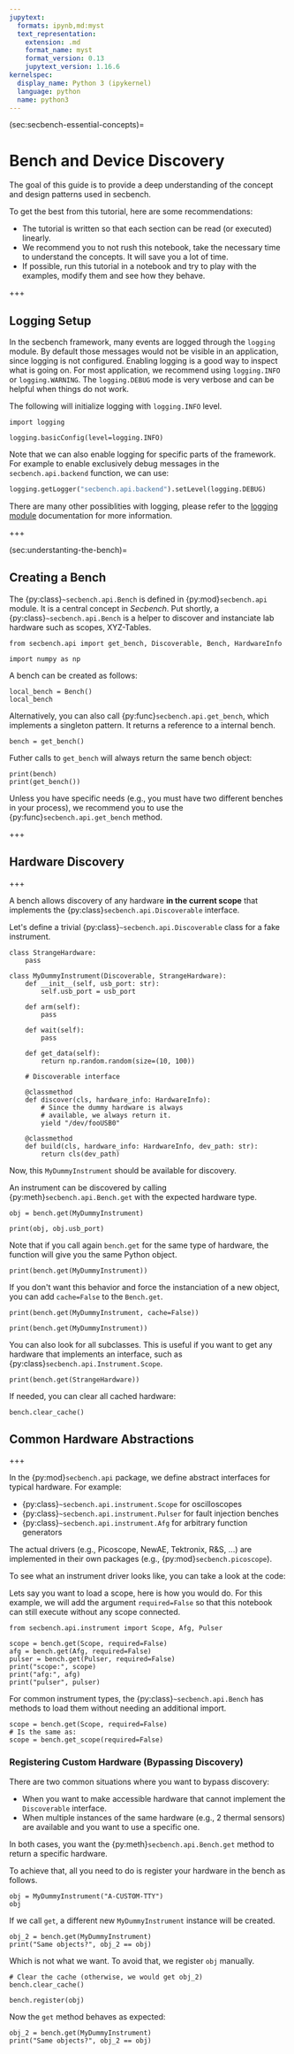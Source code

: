 ```yaml
---
jupytext:
  formats: ipynb,md:myst
  text_representation:
    extension: .md
    format_name: myst
    format_version: 0.13
    jupytext_version: 1.16.6
kernelspec:
  display_name: Python 3 (ipykernel)
  language: python
  name: python3
---
```


(sec:secbench-essential-concepts)=
# Bench and Device Discovery

The goal of this guide is to provide a deep understanding of the concept and design patterns used in secbench.

To get the best from this tutorial, here are some recommendations:
- The tutorial is written so that each section can be read (or executed) linearly.
- We recommend you to not rush this notebook, take the necessary time to understand the concepts. It will save you a lot of time.
- If possible, run this tutorial in a notebook and try to play with the examples, modify them and see how they behave.

+++

## Logging Setup

In the secbench framework, many events are logged through the `logging` module. By default those messages would not be visible in an application, since logging is not configured. Enabling logging is a good way to inspect what is going on. For most application, we recommend using `logging.INFO` or `logging.WARNING`. The `logging.DEBUG` mode is very verbose and can be helpful when things do not work.

The following will initialize logging with `logging.INFO` level.

```{code-cell} ipython3
import logging

logging.basicConfig(level=logging.INFO)
```

Note that we can also enable logging for specific parts of the framework. For example to enable exclusively debug messages in the `secbench.api.backend` function, we can use:

```python
logging.getLogger("secbench.api.backend").setLevel(logging.DEBUG)
```

There are many other possiblities with logging, please refer to the  [logging module](https://docs.python.org/3/library/logging.html) documentation for more information.

+++

(sec:understanting-the-bench)=

## Creating a Bench

The {py:class}`~secbench.api.Bench` is defined in {py:mod}`secbench.api` module. It is a central concept in *Secbench*. Put shortly, a {py:class}`~secbench.api.Bench` is a helper to discover and instanciate lab hardware such as scopes, XYZ-Tables.

```{code-cell} ipython3
from secbench.api import get_bench, Discoverable, Bench, HardwareInfo

import numpy as np
```

A bench can be created as follows:

```{code-cell} ipython3
local_bench = Bench()
local_bench
```

Alternatively, you can also call {py:func}`secbench.api.get_bench`, which implements a singleton pattern. It returns a reference to a internal bench.

```{code-cell} ipython3
bench = get_bench()
```

Futher calls to `get_bench` will always return the same bench object:

```{code-cell} ipython3
print(bench)
print(get_bench())
```

Unless you have specific needs (e.g., you must have two different benches in your process), we recommend you to use the {py:func}`secbench.api.get_bench` method.

+++

## Hardware Discovery

+++

A bench allows discovery of any hardware **in the current scope** that implements the {py:class}`secbench.api.Discoverable` interface.

Let's define a trivial {py:class}`~secbench.api.Discoverable` class for a fake instrument.

```{code-cell} ipython3
class StrangeHardware:
    pass
```

```{code-cell} ipython3
class MyDummyInstrument(Discoverable, StrangeHardware):
    def __init__(self, usb_port: str):
        self.usb_port = usb_port
        
    def arm(self):
        pass
    
    def wait(self):
        pass
    
    def get_data(self):
        return np.random.random(size=(10, 100))
    
    # Discoverable interface
    
    @classmethod
    def discover(cls, hardware_info: HardwareInfo):
        # Since the dummy hardware is always 
        # available, we always return it.
        yield "/dev/fooUSB0"
        
    @classmethod
    def build(cls, hardware_info: HardwareInfo, dev_path: str):
        return cls(dev_path)
```

Now, this `MyDummyInstrument` should be available for discovery.

An instrument can be discovered by calling {py:meth}`secbench.api.Bench.get` with the expected hardware type.

```{code-cell} ipython3
obj = bench.get(MyDummyInstrument)
```

```{code-cell} ipython3
print(obj, obj.usb_port)
```

Note that if you call again `bench.get` for the same type of hardware, the function will give you the same Python object.

```{code-cell} ipython3
print(bench.get(MyDummyInstrument))
```

If you don't want this behavior and force the instanciation of a new object, you can add `cache=False` to the `Bench.get`.

```{code-cell} ipython3
print(bench.get(MyDummyInstrument, cache=False))
```

```{code-cell} ipython3
print(bench.get(MyDummyInstrument))
```

You can also look for all subclasses. This is useful if you want to get any hardware that implements an interface, such as {py:class}`secbench.api.Instrument.Scope`.

```{code-cell} ipython3
print(bench.get(StrangeHardware))
```

If needed, you can clear all cached hardware:

```{code-cell} ipython3
bench.clear_cache()
```

## Common Hardware Abstractions

+++

In the {py:mod}`secbench.api` package, we define abstract interfaces for typical hardware. For example:

- {py:class}`~secbench.api.instrument.Scope` for oscilloscopes
- {py:class}`~secbench.api.instrument.Pulser` for fault injection benches
- {py:class}`~secbench.api.instrument.Afg` for arbitrary function generators

The actual drivers (e.g., Picoscope, NewAE, Tektronix, R&S, ...) are implemented in their own packages (e.g., {py:mod}`secbench.picoscope`).

To see what an instrument driver looks like, you can take a look at the code:

Lets say you want to load a scope, here is how you would do. For this example, we will add the argument `required=False` so that this notebook can still execute without any scope connected.

```{code-cell} ipython3
from secbench.api.instrument import Scope, Afg, Pulser
```

```{code-cell} ipython3
scope = bench.get(Scope, required=False)
afg = bench.get(Afg, required=False)
pulser = bench.get(Pulser, required=False)
print("scope:", scope)
print("afg:", afg)
print("pulser", pulser)
```

For common instrument types, the {py:class}`~secbench.api.Bench` has methods to load them without needing an additional import.

```{code-cell} ipython3
scope = bench.get(Scope, required=False)
# Is the same as:
scope = bench.get_scope(required=False)
```

### Registering Custom Hardware (Bypassing Discovery)

There are two common situations where you want to bypass discovery:

- When you want to make accessible hardware that cannot implement the `Discoverable` interface. 
- When multiple instances of the same hardware (e.g., 2 thermal sensors) are available and you want to use a specific one.

In both cases, you want the {py:meth}`secbench.api.Bench.get` method to return a specific hardware.

To achieve that, all you need to do is register your hardware in the bench as follows.

```{code-cell} ipython3
obj = MyDummyInstrument("A-CUSTOM-TTY")
obj
```

If we call `get`, a different new `MyDummyInstrument` instance will be created.

```{code-cell} ipython3
obj_2 = bench.get(MyDummyInstrument)
print("Same objects?", obj_2 == obj)
```

Which is not what we want. To avoid that, we register `obj` manually.

```{code-cell} ipython3
# Clear the cache (otherwise, we would get obj_2)
bench.clear_cache()

bench.register(obj)
```

Now the `get` method behaves as expected:

```{code-cell} ipython3
obj_2 = bench.get(MyDummyInstrument)
print("Same objects?", obj_2 == obj)
```

```{code-cell} ipython3

```
